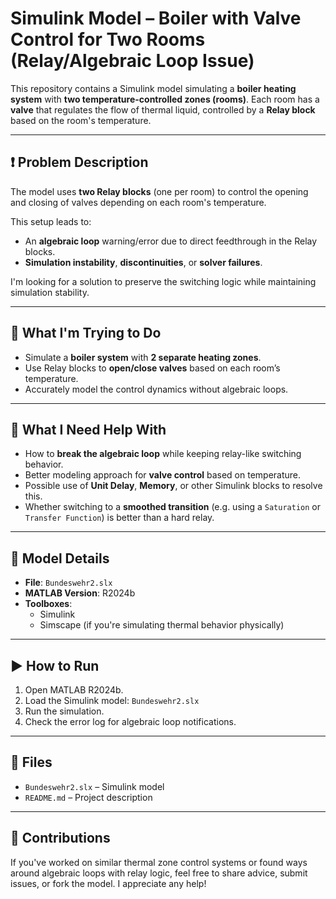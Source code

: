 # Simulink Model – Boiler with Valve Control for Two Rooms (Relay/Algebraic Loop Issue)

This repository contains a Simulink model simulating a **boiler heating system** with **two temperature-controlled zones (rooms)**. Each room has a **valve** that regulates the flow of thermal liquid, controlled by a **Relay block** based on the room's temperature.

---

## ❗ Problem Description

The model uses **two Relay blocks** (one per room) to control the opening and closing of valves depending on each room's temperature.

This setup leads to:

- An **algebraic loop** warning/error due to direct feedthrough in the Relay blocks.
- **Simulation instability**, **discontinuities**, or **solver failures**.

I'm looking for a solution to preserve the switching logic while maintaining simulation stability.

---

## 🧠 What I'm Trying to Do

- Simulate a **boiler system** with **2 separate heating zones**.
- Use Relay blocks to **open/close valves** based on each room’s temperature.
- Accurately model the control dynamics without algebraic loops.

---

## 💬 What I Need Help With

- How to **break the algebraic loop** while keeping relay-like switching behavior.
- Better modeling approach for **valve control** based on temperature.
- Possible use of **Unit Delay**, **Memory**, or other Simulink blocks to resolve this.
- Whether switching to a **smoothed transition** (e.g. using a `Saturation` or `Transfer Function`) is better than a hard relay.

---

## 🔧 Model Details

- **File**: `Bundeswehr2.slx`
- **MATLAB Version**: R2024b
- **Toolboxes**:
  - Simulink
  - Simscape (if you're simulating thermal behavior physically)

---

## ▶️ How to Run

1. Open MATLAB R2024b.
2. Load the Simulink model: `Bundeswehr2.slx`
3. Run the simulation.
4. Check the error log for algebraic loop notifications.

---

## 📂 Files

- `Bundeswehr2.slx` – Simulink model
- `README.md` – Project description


---

## 🤝 Contributions

If you've worked on similar thermal zone control systems or found ways around algebraic loops with relay logic, feel free to share advice, submit issues, or fork the model. I appreciate any help!

